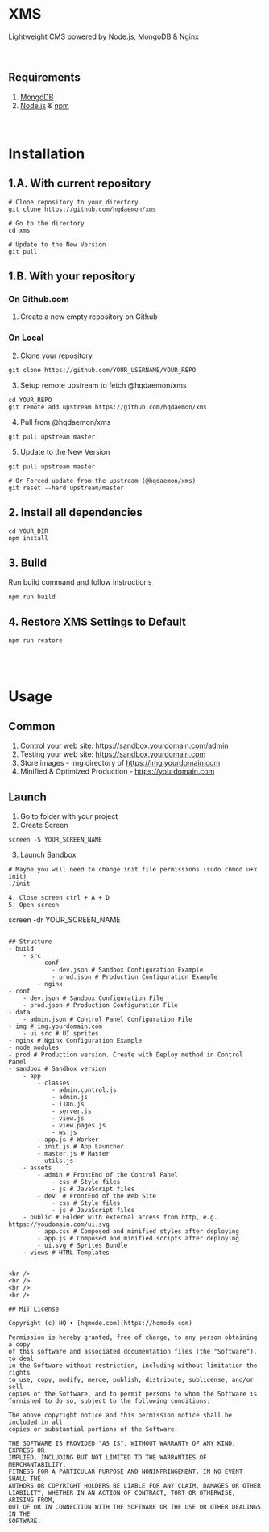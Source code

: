# XMS
Lightweight CMS powered by Node.js, MongoDB & Nginx

<br/>

## Requirements
1. [MongoDB](https://www.mongodb.com/)
2. [Node.js](https://nodejs.org/) & [npm](https://www.npmjs.com/)

<br/>

# Installation

## 1.A. With current repository
```
# Clone repository to your directory
git clone https://github.com/hqdaemon/xms

# Go to the directory
cd xms

# Update to the New Version
git pull
```

## 1.B. With your repository

### On Github.com
1. Create a new empty repository on Github

### On Local
2. Clone your repository
```
git clone https://github.com/YOUR_USERNAME/YOUR_REPO
```

3. Setup remote upstream to fetch @hqdaemon/xms
```
cd YOUR_REPO
git remote add upstream https://github.com/hqdaemon/xms
```

4. Pull from @hqdaemon/xms
```
git pull upstream master
```

5. Update to the New Version
```
git pull upstream master

# Or Forced update from the upstream (@hqdaemon/xms)
git reset --hard upstream/master
```

## 2. Install all dependencies
```
cd YOUR_DIR
npm install
```

## 3. Build
Run build command and follow instructions
```
npm run build
```

## 4. Restore XMS Settings to Default
```
npm run restore
```

<br/>
<br/>

# Usage

## Common
1. Control your web site: https://sandbox.yourdomain.com/admin
2. Testing your web site: https://sandbox.yourdomain.com
3. Store images - img directory of https://img.yourdomain.com
4. Minified & Optimized Production - https://yourdomain.com

## Launch
1. Go to folder with your project
2. Create Screen
```
screen -S YOUR_SCREEN_NAME
```
3. Launch Sandbox
```
# Maybe you will need to change init file permissions (sudo chmod u+x init)
./init
```
```
4. Close screen ctrl + A + D
5. Open screen
```
screen -dr YOUR_SCREEN_NAME
```

## Structure
- build
	- src
		- conf
			- dev.json # Sandbox Configuration Example
			- prod.json # Production Configuration Example
		- nginx
- conf
	- dev.json # Sandbox Configuration File
	- prod.json # Production Configuration File
- data
	- admin.json # Control Panel Configuration File
- img # img.yourdomain.com
	- ui.src # UI sprites
- nginx # Nginx Configuration Example
- node_modules
- prod # Production version. Create with Deploy method in Control Panel
- sandbox # Sandbox version
	- app
		- classes
			- admin.control.js
			- admin.js
			- i18n.js
			- server.js
			- view.js
			- view.pages.js
			- ws.js
		- app.js # Worker
		- init.js # App Launcher
		- master.js # Master
		- utils.js
	- assets
		- admin # FrontEnd of the Control Panel
			- css # Style files
			- js # JavaScript files
		- dev  # FrontEnd of the Web Site
			- css # Style files
			- js # JavaScript files
	- public # Folder with external access from http, e.g. https://youdomain.com/ui.svg
		- app.css # Composed and minified styles after deploying
		- app.js # Composed and minified scripts after deploying
		- ui.svg # Sprites Bundle
	- views # HTML Templates


<br />
<br />
<br />
<br />

## MIT License

Copyright (c) HQ • [hqmode.com](https://hqmode.com)

Permission is hereby granted, free of charge, to any person obtaining a copy
of this software and associated documentation files (the "Software"), to deal
in the Software without restriction, including without limitation the rights
to use, copy, modify, merge, publish, distribute, sublicense, and/or sell
copies of the Software, and to permit persons to whom the Software is
furnished to do so, subject to the following conditions:

The above copyright notice and this permission notice shall be included in all
copies or substantial portions of the Software.

THE SOFTWARE IS PROVIDED "AS IS", WITHOUT WARRANTY OF ANY KIND, EXPRESS OR
IMPLIED, INCLUDING BUT NOT LIMITED TO THE WARRANTIES OF MERCHANTABILITY,
FITNESS FOR A PARTICULAR PURPOSE AND NONINFRINGEMENT. IN NO EVENT SHALL THE
AUTHORS OR COPYRIGHT HOLDERS BE LIABLE FOR ANY CLAIM, DAMAGES OR OTHER
LIABILITY, WHETHER IN AN ACTION OF CONTRACT, TORT OR OTHERWISE, ARISING FROM,
OUT OF OR IN CONNECTION WITH THE SOFTWARE OR THE USE OR OTHER DEALINGS IN THE
SOFTWARE.